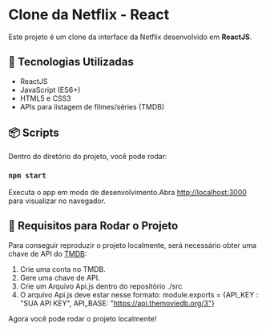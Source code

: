 # Clone da Netflix - React

Este projeto é um clone da interface da Netflix desenvolvido em **ReactJS**.

## 🚀 Tecnologias Utilizadas

- ReactJS
- JavaScript (ES6+)
- HTML5 e CSS3
- APIs para listagem de filmes/séries (TMDB)

## 📦 Scripts

Dentro do diretório do projeto, você pode rodar:

### `npm start`

Executa o app em modo de desenvolvimento.Abra [http://localhost:3000](http://localhost:3000) para visualizar no navegador.

## 🔑 Requisitos para Rodar o Projeto

Para conseguir reproduzir o projeto localmente, será necessário obter uma chave de API do [TMDB](https://www.themoviedb.org/):

1. Crie uma conta no TMDB.
2. Gere uma chave de API.
3. Crie um Arquivo Api.js dentro do repositório ./src
4. O arquivo Api.js deve estar nesse formato: module.exports = {API_KEY : "SUA API KEY", API_BASE: "https://api.themoviedb.org/3"}

Agora você pode rodar o projeto localmente!

